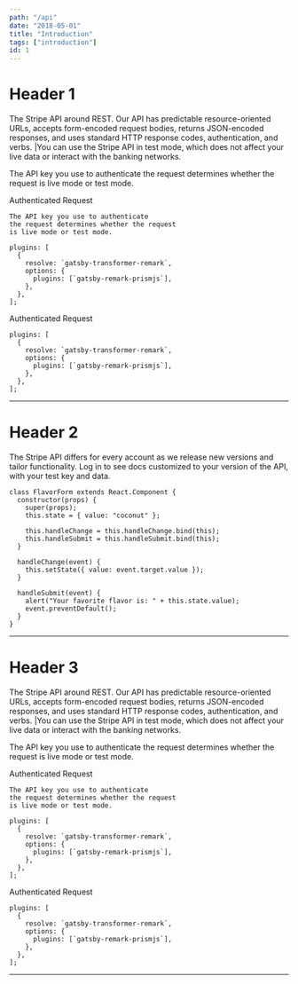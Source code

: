 ```yaml
---
path: "/api"
date: "2018-05-01"
title: "Introduction"
tags: ["introduction"]
id: 1
---
```


# Header 1

<div class="code-section">

  <div class="code-section--text">

The Stripe API around REST. Our API has predictable resource-oriented URLs, accepts form-encoded request bodies, returns JSON-encoded responses, and uses standard HTTP response codes, authentication, and verbs. |You can use the Stripe API in test mode, which does not affect your live data or interact with the banking networks.

The API key you use to authenticate the request determines whether the request is live mode or test mode.

  </div>

  <div class="code-section--code">
    <div class="code code--dark">
    <div class="code-header">Authenticated Request</div>

```javascript{numberLines: true}
The API key you use to authenticate
the request determines whether the request
is live mode or test mode.

plugins: [
  {
    resolve: `gatsby-transformer-remark`,
    options: {
      plugins: [`gatsby-remark-prismjs`],
    },
  },
];
```

  </div>

  <div class="code code--light">
  <div class="code-header">Authenticated Request</div>

```javascript{numberLines: true}
plugins: [
  {
    resolve: `gatsby-transformer-remark`,
    options: {
      plugins: [`gatsby-remark-prismjs`],
    },
  },
];
```

</div>

  </div>
  <!-- end code-section--code -->

</div>
<!-- end code-section -->

---

# Header 2

<div class="code-section">
<div class="code-section--text">

The Stripe API differs for every account as we release new versions and tailor functionality. Log in to see docs customized to your version of the API, with your test key and data.

</div>

<div class="code-section--code">

```jsx{numberLines: true}
class FlavorForm extends React.Component {
  constructor(props) {
    super(props);
    this.state = { value: "coconut" };

    this.handleChange = this.handleChange.bind(this);
    this.handleSubmit = this.handleSubmit.bind(this);
  }

  handleChange(event) {
    this.setState({ value: event.target.value });
  }

  handleSubmit(event) {
    alert("Your favorite flavor is: " + this.state.value);
    event.preventDefault();
  }
}
```

</div>

</div>

---

# Header 3

<div class="code-section">

  <div class="code-section--text">

The Stripe API around REST. Our API has predictable resource-oriented URLs, accepts form-encoded request bodies, returns JSON-encoded responses, and uses standard HTTP response codes, authentication, and verbs. |You can use the Stripe API in test mode, which does not affect your live data or interact with the banking networks.

The API key you use to authenticate the request determines whether the request is live mode or test mode.

  </div>

  <div class="code-section--code">
    <div class="code code--dark">
    <div class="code-header">Authenticated Request</div>

```javascript{numberLines: true}
The API key you use to authenticate
the request determines whether the request
is live mode or test mode.

plugins: [
  {
    resolve: `gatsby-transformer-remark`,
    options: {
      plugins: [`gatsby-remark-prismjs`],
    },
  },
];
```

  </div>

  <div class="code code--light">
  <div class="code-header">Authenticated Request</div>

```javascript{numberLines: true}
plugins: [
  {
    resolve: `gatsby-transformer-remark`,
    options: {
      plugins: [`gatsby-remark-prismjs`],
    },
  },
];
```

</div>

  </div>
  <!-- end code-section--code -->

</div>
<!-- end code-section -->

---
